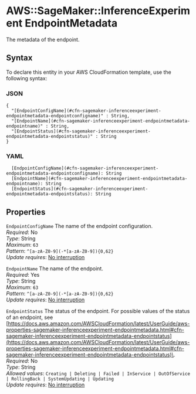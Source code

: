 # AWS::SageMaker::InferenceExperiment EndpointMetadata<a name="aws-properties-sagemaker-inferenceexperiment-endpointmetadata"></a>

The metadata of the endpoint\.

## Syntax<a name="aws-properties-sagemaker-inferenceexperiment-endpointmetadata-syntax"></a>

To declare this entity in your AWS CloudFormation template, use the following syntax:

### JSON<a name="aws-properties-sagemaker-inferenceexperiment-endpointmetadata-syntax.json"></a>

```
{
  "[EndpointConfigName](#cfn-sagemaker-inferenceexperiment-endpointmetadata-endpointconfigname)" : String,
  "[EndpointName](#cfn-sagemaker-inferenceexperiment-endpointmetadata-endpointname)" : String,
  "[EndpointStatus](#cfn-sagemaker-inferenceexperiment-endpointmetadata-endpointstatus)" : String
}
```

### YAML<a name="aws-properties-sagemaker-inferenceexperiment-endpointmetadata-syntax.yaml"></a>

```
  [EndpointConfigName](#cfn-sagemaker-inferenceexperiment-endpointmetadata-endpointconfigname): String
  [EndpointName](#cfn-sagemaker-inferenceexperiment-endpointmetadata-endpointname): String
  [EndpointStatus](#cfn-sagemaker-inferenceexperiment-endpointmetadata-endpointstatus): String
```

## Properties<a name="aws-properties-sagemaker-inferenceexperiment-endpointmetadata-properties"></a>

`EndpointConfigName`  <a name="cfn-sagemaker-inferenceexperiment-endpointmetadata-endpointconfigname"></a>
The name of the endpoint configuration\.  
*Required*: No  
*Type*: String  
*Maximum*: `63`  
*Pattern*: `^[a-zA-Z0-9](-*[a-zA-Z0-9]){0,62}`  
*Update requires*: [No interruption](https://docs.aws.amazon.com/AWSCloudFormation/latest/UserGuide/using-cfn-updating-stacks-update-behaviors.html#update-no-interrupt)

`EndpointName`  <a name="cfn-sagemaker-inferenceexperiment-endpointmetadata-endpointname"></a>
The name of the endpoint\.  
*Required*: Yes  
*Type*: String  
*Maximum*: `63`  
*Pattern*: `^[a-zA-Z0-9](-*[a-zA-Z0-9]){0,62}`  
*Update requires*: [No interruption](https://docs.aws.amazon.com/AWSCloudFormation/latest/UserGuide/using-cfn-updating-stacks-update-behaviors.html#update-no-interrupt)

`EndpointStatus`  <a name="cfn-sagemaker-inferenceexperiment-endpointmetadata-endpointstatus"></a>
 The status of the endpoint\. For possible values of the status of an endpoint, see [https://docs.aws.amazon.com/AWSCloudFormation/latest/UserGuide/aws-properties-sagemaker-inferenceexperiment-endpointmetadata.html#cfn-sagemaker-inferenceexperiment-endpointmetadata-endpointstatus](https://docs.aws.amazon.com/AWSCloudFormation/latest/UserGuide/aws-properties-sagemaker-inferenceexperiment-endpointmetadata.html#cfn-sagemaker-inferenceexperiment-endpointmetadata-endpointstatus)\.   
*Required*: No  
*Type*: String  
*Allowed values*: `Creating | Deleting | Failed | InService | OutOfService | RollingBack | SystemUpdating | Updating`  
*Update requires*: [No interruption](https://docs.aws.amazon.com/AWSCloudFormation/latest/UserGuide/using-cfn-updating-stacks-update-behaviors.html#update-no-interrupt)